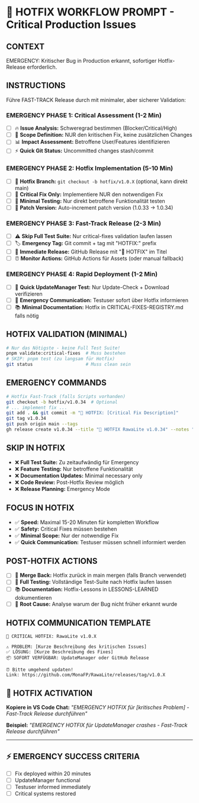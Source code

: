 # 🚨 HOTFIX WORKFLOW PROMPT - Critical Production Issues

## CONTEXT
EMERGENCY: Kritischer Bug in Production erkannt, sofortiger Hotfix-Release erforderlich.

## INSTRUCTIONS
Führe FAST-TRACK Release durch mit minimaler, aber sicherer Validation:

### EMERGENCY PHASE 1: Critical Assessment (1-2 Min)
- [ ] 🔥 **Issue Analysis:** Schweregrad bestimmen (Blocker/Critical/High)
- [ ] 🎯 **Scope Definition:** NUR den kritischen Fix, keine zusätzlichen Changes
- [ ] 📊 **Impact Assessment:** Betroffene User/Features identifizieren
- [ ] ⚡ **Quick Git Status:** Uncommitted changes stash/commit

### EMERGENCY PHASE 2: Hotfix Implementation (5-10 Min)
- [ ] 🌿 **Hotfix Branch:** `git checkout -b hotfix/v1.0.X` (optional, kann direkt main)
- [ ] 🔧 **Critical Fix Only:** Implementiere NUR den notwendigen Fix
- [ ] 🧪 **Minimal Testing:** Nur direkt betroffene Funktionalität testen
- [ ] 📝 **Patch Version:** Auto-increment patch version (1.0.33 → 1.0.34)

### EMERGENCY PHASE 3: Fast-Track Release (2-3 Min)
- [ ] ⚠️ **Skip Full Test Suite:** Nur critical-fixes validation laufen lassen
- [ ] 🏷️ **Emergency Tag:** Git commit + tag mit "HOTFIX:" prefix
- [ ] 🚀 **Immediate Release:** GitHub Release mit "🚨 HOTFIX" im Titel
- [ ] ⏰ **Monitor Actions:** GitHub Actions für Assets (oder manual fallback)

### EMERGENCY PHASE 4: Rapid Deployment (1-2 Min)
- [ ] 🧪 **Quick UpdateManager Test:** Nur Update-Check + Download verifizieren
- [ ] 📱 **Emergency Communication:** Testuser sofort über Hotfix informieren
- [ ] 📚 **Minimal Documentation:** Hotfix in CRITICAL-FIXES-REGISTRY.md falls nötig

## HOTFIX VALIDATION (MINIMAL)
```bash
# Nur das Nötigste - keine Full Test Suite!
pnpm validate:critical-fixes  # Muss bestehen
# SKIP: pnpm test (zu langsam für Hotfix)
git status                    # Muss clean sein
```

## EMERGENCY COMMANDS
```bash
# Hotfix Fast-Track (falls Scripts vorhanden)
git checkout -b hotfix/v1.0.34  # Optional
# ... implement fix ...
git add . && git commit -m "🚨 HOTFIX: [Critical Fix Description]"
git tag v1.0.34
git push origin main --tags
gh release create v1.0.34 --title "🚨 HOTFIX RawaLite v1.0.34" --notes "Critical fix for [issue]"
```

## SKIP IN HOTFIX
- ❌ **Full Test Suite:** Zu zeitaufwändig für Emergency
- ❌ **Feature Testing:** Nur betroffene Funktionalität
- ❌ **Documentation Updates:** Minimal necessary only
- ❌ **Code Review:** Post-Hotfix Review möglich
- ❌ **Release Planning:** Emergency Mode

## FOCUS IN HOTFIX
- ✅ **Speed:** Maximal 15-20 Minuten für kompletten Workflow
- ✅ **Safety:** Critical Fixes müssen bestehen
- ✅ **Minimal Scope:** Nur der notwendige Fix
- ✅ **Quick Communication:** Testuser müssen schnell informiert werden

## POST-HOTFIX ACTIONS
- [ ] 🔄 **Merge Back:** Hotfix zurück in main mergen (falls Branch verwendet)
- [ ] 📝 **Full Testing:** Vollständige Test-Suite nach Hotfix laufen lassen
- [ ] 📚 **Documentation:** Hotfix-Lessons in LESSONS-LEARNED dokumentieren
- [ ] 🎯 **Root Cause:** Analyse warum der Bug nicht früher erkannt wurde

## HOTFIX COMMUNICATION TEMPLATE
```
🚨 CRITICAL HOTFIX: RawaLite v1.0.X

⚠️ PROBLEM: [Kurze Beschreibung des kritischen Issues]
✅ LÖSUNG: [Kurze Beschreibung des Fixes]
📦 SOFORT VERFÜGBAR: UpdateManager oder GitHub Release

⏰ Bitte umgehend updaten!
Link: https://github.com/MonaFP/RawaLite/releases/tag/v1.0.X
```

## 🎯 HOTFIX ACTIVATION
**Kopiere in VS Code Chat:** *"EMERGENCY HOTFIX für [kritisches Problem] - Fast-Track Release durchführen"*

**Beispiel:** *"EMERGENCY HOTFIX für UpdateManager crashes - Fast-Track Release durchführen"*

---

## ⚡ EMERGENCY SUCCESS CRITERIA
- [ ] Fix deployed within 20 minutes
- [ ] UpdateManager functional
- [ ] Testuser informed immediately
- [ ] Critical systems restored